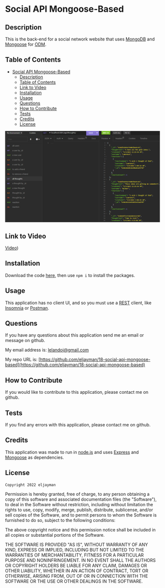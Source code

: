 # Social API Mongoose-Based

## Description

This is the back-end for a social network website that uses [MongoDB](https://www.mongodb.com/) and [Mongoose](https://mongoosejs.com/) for [ODM](https://www.mongodb.com/developer/products/mongodb/mongodb-orms-odms-libraries/).

## Table of Contents

- [Social API Mongoose-Based](#social-api-mongoose-based)
  - [Description](#description)
  - [Table of Contents](#table-of-contents)
  - [Link to Video](#link-to-video)
  - [Installation](#installation)
  - [Usage](#usage)
  - [Questions](#questions)
  - [How to Contribute](#how-to-contribute)
  - [Tests](#tests)
  - [Credits](#credits)
  - [License](#license)

![Screenshot of application](./app.png)

## Link to Video

[Video](https://watch.screencastify.com/v/EBSxPnbfUJ3UjzwT5lEl))

## Installation

Download the code [here](https://github.com/eljayman/18-social-api-mongoose-based), then use `npm i` to install the packages.

## Usage

This application has no client UI, and so you must use a [REST](https://restfulapi.net/) client, like [Insomnia](https://insomnia.rest/) or [Postman](https://www.postman.com/).

## Questions

If you have any questions about this application send me an email or message on github.

My email address is: [lelandoj@gmail.com](mailto:lelandoj@gmail.com)

My repo URL is: [https://github.com/eljayman/18-social-api-mongoose-based](https://github.com/eljayman/18-social-api-mongoose-based)

## How to Contribute

If you would like to contribute to this application, please contact me on github.

## Tests

If you find any errors with this application, please contact me on github.

## Credits

This application was made to run in [node.js](https://nodejs.org/) and uses [Express](expressjs.com) and [Mongoose](https://mongoosejs.com/) as dependencies.

## License

    Copyright 2022 eljayman

Permission is hereby granted, free of charge, to any person obtaining a copy of this software and associated documentation files (the "Software"), to deal in the Software without restriction, including without limitation the rights to use, copy, modify, merge, publish, distribute, sublicense, and/or sell copies of the Software, and to permit persons to whom the Software is furnished to do so, subject to the following conditions:

The above copyright notice and this permission notice shall be included in all copies or substantial portions of the Software.

THE SOFTWARE IS PROVIDED "AS IS", WITHOUT WARRANTY OF ANY KIND, EXPRESS OR IMPLIED, INCLUDING BUT NOT LIMITED TO THE WARRANTIES OF MERCHANTABILITY, FITNESS FOR A PARTICULAR PURPOSE AND NONINFRINGEMENT. IN NO EVENT SHALL THE AUTHORS OR COPYRIGHT HOLDERS BE LIABLE FOR ANY CLAIM, DAMAGES OR OTHER LIABILITY, WHETHER IN AN ACTION OF CONTRACT, TORT OR OTHERWISE, ARISING FROM, OUT OF OR IN CONNECTION WITH THE SOFTWARE OR THE USE OR OTHER DEALINGS IN THE SOFTWARE.
